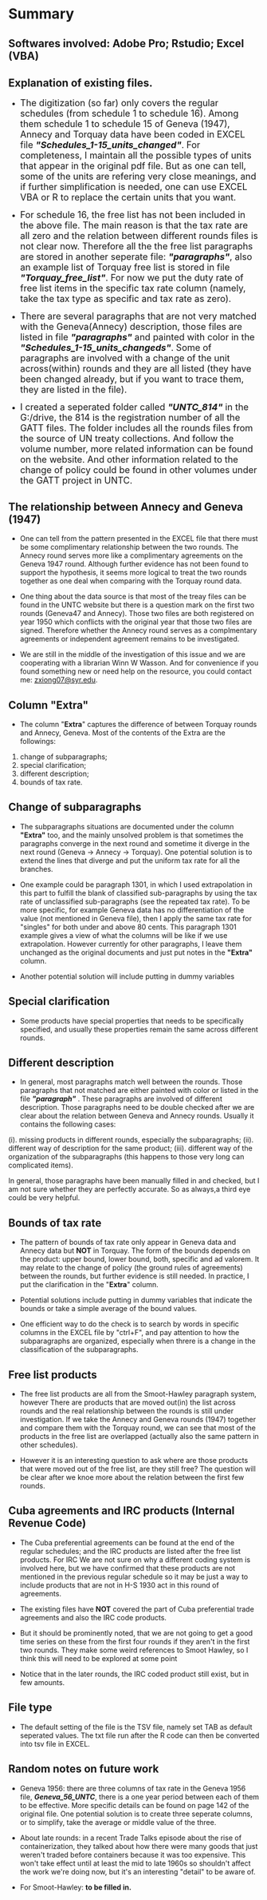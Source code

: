 # Summary

## Softwares involved: Adobe Pro; Rstudio; Excel (VBA) 

## Explanation of existing files.

* <font size=4>The digitization (so far) only covers the regular schedules (from schedule 1 to schedule 16). Among them schedule 1 to schedule 15 of Geneva (1947), Annecy and Torquay data have been coded in EXCEL file ***"Schedules_1-15_units_changed"***. For completeness, I maintain all the possible types of units that appear in the original pdf file. But as one can tell, some of the units are refering very close meanings, and if further simplification is needed, one can use EXCEL VBA or R to replace the certain units that you want. </font>

* <font size=4>For schedule 16, the free list has not been included in the above file. The main reason is that the tax rate are all zero and the relation between different rounds files is not clear now. Therefore all the the free list paragraphs are stored in another seperate file: ***"paragraphs"***, also an example list of Torquay free list is stored in file ***"Torquay_free_list"***. For now we put the duty rate of free list items in the specific tax rate column (namely, take the tax type as specific and tax rate as zero).</font>

* <font size=4>There are several paragraphs that are not very matched with the Geneva(Annecy) description, those files are listed in file ***"paragraphs"*** and painted with color in the ***"Schedules_1-15_units_changeds"***. Some of paragraphs are involved with a change of the unit across(within) rounds and they are all listed (they have been changed already, but if you want to trace them, they are listed in the file).</font>

* <font size=4>I created a seperated folder called ***"UNTC_814"*** in the G:/drive, the 814 is the registration number of all the GATT files. The folder includes all the rounds files from the source of UN treaty collections. And follow the volume number, more related information can be found on the website. And other information related to the change of policy could be found in other volumes under the GATT project in UNTC.</font>

## The relationship between Annecy and Geneva (1947)

* One can tell from the pattern presented in the EXCEL file that there must be some complimentary relationship between the two rounds. The Annecy round serves more like a complimentary agreements on the Geneva 1947 round. Although further evidence has not been found to support the hypothesis, it seems more logical to treat the two rounds together as one deal when comparing with the Torquay round data.

* One thing about the data source is that most of the treay files can be found in the UNTC website but there is a question mark on the first two rounds (Geneva47 and Annecy). Those two files are both registered on year 1950 which conflicts with the original year that those two files are signed. Therefore whether the Annecy round serves as a complmentary agreements or independent agreement remains to be investigated. 

* We are still in the middle of the investigation of this issue and we are cooperating with a librarian Winn W Wasson. And for convenience if you found something new or need help on the resource, you could contact me: <zxiong07@syr.edu>.
 

## Column "Extra"

* The column "**Extra**" captures the difference of between Torquay rounds and Annecy, Geneva. Most of the contents of the Extra are the followings:
1. change of subparagraphs;
2. special clarification;
3. different description;
4. bounds of tax rate.

## Change of subparagraphs

* The subparagraphs situations are documented under the column **"Extra"** too, and the mainly unsolved problem is that sometimes the paragraphs converge in the next round and sometime it diverge in the next round (Geneva -> Annecy -> Torquay). One potential solution is to extend the lines that diverge and put the uniform tax rate for all the branches.

* One example could be paragraph 1301, in which I used extrapolation in this part to fulfill the blank of classified sub-paragraphs by using the tax rate of unclassified sub-paragraphs (see the repeated tax rate). To be more specific, for example Geneva data has no differentiation of the value (not mentioned in Geneva file), then I apply the same tax rate for "singles" for both under and above 80 cents. This paragraph 1301 example gives a view of what the columns will be like if we use extrapolation. However currently for other paragraphs, I leave them unchanged as the original documents and just put notes in the **"Extra"** column.

* Another potential solution will include putting in dummy variables

## Special clarification

* Some products have special properties that needs to be specifically specified, and usually these properties remain the same across different rounds.

## Different description

* In general, most paragraphs match well between the rounds. Those paragraphs that not matched are either painted with color or listed in the file ***"paragraph"*** . These paragraphs are involved of different description. Those paragraphs need to be double checked after we are clear about the relation between Geneva and Annecy rounds. Usually it contains the following cases:

(i). missing products in different rounds, especially the subparagraphs;
(ii). different way of description for the same product;
(iii). different way of the organization of the subparagraphs (this happens to those very long can complicated items).

In general, those paragraphs have been manually filled in and checked, but I am not sure whether they are perfectly accurate. So as always,a third eye could be very helpful. 

## Bounds of tax rate

* The pattern of bounds of tax rate only appear in Geneva data and Annecy data but **NOT** in Torquay. The form of the bounds depends on the product: upper bound, lower bound, both, specific and ad valorem. It may relate to the change of policy (the ground rules of agreements) between the rounds, but further evidence is still needed. In practice, I put the clarification in the "**Extra**" column.

* Potential solutions include putting in dummy variables that indicate the bounds or take a simple average of the bound values. 

* One efficient way to do the check is to search by words in specific columns in the EXCEL file by "ctrl+F", and pay attention to how the subparagraphs are organized, especially when threre is a change in the classification of the subparagraphs. 



## Free list products
 
* The free list products are all from the Smoot-Hawley paragraph system, however There are products that are moved out(in) the list across rounds and the real relationship between the rounds is still under investigation. If we take the Annecy and Geneva rounds (1947) together and compare them with the Torquay round, we can see that most of the products in the free list are overlapped (actually also the same pattern in other schedules).

* However it is an interesting question to ask where are those products that were moved out of the free list, are they still free? The question will be clear after we knoe more about the relation between the first few rounds.

## Cuba agreements and IRC products (Internal Revenue Code)

* The Cuba preferential agreements can be found at the end of the regular schedules; and the IRC products are listed after the free list products. For IRC We are not sure on why a different coding system is involved here, but we have confirmed that these products are not mentioned in the previous regular schedule so it may be just a way to include products that are not in H-S 1930 act in this round of agreements. 

* The existing files have **NOT** covered the part of Cuba preferential trade agreements and also the IRC code products.

* But it should be prominently noted, that we are not going to get a good time series on these from the first four rounds if they aren't in the first two rounds. They make some weird references to Smoot Hawley, so I think this will need to be explored at some point

* Notice that in the later rounds, the IRC coded product still exist, but in few amounts.
 
## File type

* The default setting of the file is the TSV file, namely set TAB as default seperated values. The txt file run after the R code can then be converted into tsv file in EXCEL.

## Random notes on future work

* Geneva 1956: there are three columns of tax rate in the Geneva 1956 file, ***Geneva_56_UNTC***, there is a one year period between each of them to be effective. More specific details can be found on page 142 of the original file. One potential solution is to create three seperate columns, or to simplify, take the average or middle value of the three. 


* About late rounds: in a recent Trade Talks episode about the rise of containerization, they talked about how there were many goods that just weren't traded before containers because it was too expensive. This won't take effect until at least the mid to late 1960s so shouldn't affect the work we're doing now, but it's an interesting "detail" to be aware of.

* For Smoot-Hawley: **to be filled in.**




 


